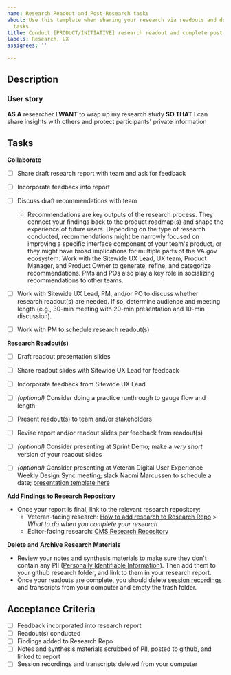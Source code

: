 ```yaml
---
name: Research Readout and Post-Research tasks
about: Use this template when sharing your research via readouts and doing final clean-up
  tasks.
title: Conduct [PRODUCT/INITIATIVE] research readout and complete post-research tasks
labels: Research, UX
assignees: ''

---
```


## Description

### User story

**AS A** researcher
**I WANT** to wrap up my research study
**SO THAT** I can share insights with others and protect participants' private information

## Tasks

**Collaborate**

- [ ] Share draft research report with team and ask for feedback
- [ ] Incorporate feedback into report
- [ ] Discuss draft recommendations with team 

  - Recommendations are key outputs of the research process. They connect your findings back to the product roadmap(s) and shape the experience of future users. Depending on the type of research conducted, recommendations might be narrowly focused on improving a specific interface component of your team's product, or they might have broad implications for multiple parts of the VA.gov ecosystem. Work with the Sitewide UX Lead, UX team, Product Manager, and Product Owner to generate, refine, and categorize recommendations. PMs and POs also play a key role in socializing recommendations to other teams.

- [ ] Work with Sitewide UX Lead, PM, and/or PO to discuss whether research readout(s) are needed. If so, determine audience and meeting length (e.g., 30-min meeting with 20-min presentation and 10-min discussion).
- [ ] Work with PM to schedule research readout(s)


**Research Readout(s)**
- [ ] Draft readout presentation slides
- [ ] Share readout slides with Sitewide UX Lead for feedback
- [ ] Incorporate feedback from Sitewide UX Lead
- [ ] *(optional)* Consider doing a practice runthrough to gauge flow and length
- [ ] Present readout(s) to team and/or stakeholders
- [ ] Revise report and/or readout slides per feedback from readout(s)
- [ ] *(optional)* Consider presenting at Sprint Demo; make a *very short* version of your readout slides
- [ ] *(optional)* Consider presenting at Veteran Digital User Experience Weekly Design Sync meeting; slack Naomi Marcussen to schedule a date; [presentation template here](https://docs.google.com/presentation/d/13G80avWGdY7tHU40PbP_l05W1yRpDr-opOk0u_AAhzQ/edit#slide=id.g892adcb623_0_141)


**Add Findings to Research Repository**
- Once your report is final, link to the relevant research repository:
  - Veteran-facing research: [How to add research to Research Repo](https://github.com/department-of-veterans-affairs/va.gov-research-repository/issues/70) > *What to do when you complete your research*
  - Editor-facing research: [CMS Research Repository](https://github.com/department-of-veterans-affairs/va.gov-team/tree/master/platform/cms/research)

**Delete and Archive Research Materials**
- Review your notes and synthesis materials to make sure they don't contain any PII ([Personally Identifiable Information](https://depo-platform-documentation.scrollhelp.site/research-design/what-is-pii)). Then add them to your github research folder, and link to them in your research report.
- Once your readouts are complete, you should delete [session recordings](https://depo-platform-documentation.scrollhelp.site/research-design/recording-user-research-sessions) and transcripts from your computer and empty the trash folder.


## Acceptance Criteria
- [ ] Feedback incorporated into research report
- [ ] Readout(s) conducted
- [ ] Findings added to Research Repo
- [ ] Notes and synthesis materials scrubbed of PII, posted to github, and linked to report
- [ ] Session recordings and transcripts deleted from your computer
